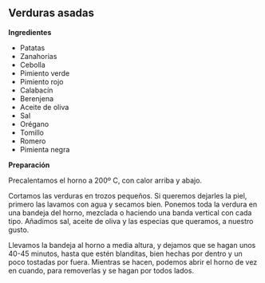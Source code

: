 ## Verduras asadas

**Ingredientes**

- Patatas
- Zanahorias
- Cebolla
- Pimiento verde
- Pimiento rojo
- Calabacín
- Berenjena
- Aceite de oliva
- Sal
- Orégano
- Tomillo
- Romero
- Pimienta negra

**Preparación**

Precalentamos el horno a 200º C, con calor arriba y abajo.

Cortamos las verduras en trozos pequeños. Si queremos dejarles la piel, primero las lavamos con agua y secamos bien. Ponemos toda la verdura en una bandeja del horno, mezclada o haciendo una banda vertical con cada tipo. Añadimos sal, aceite de oliva y las especias que queramos, a nuestro gusto.

Llevamos la bandeja al horno a media altura, y dejamos que se hagan unos 40-45 minutos, hasta que estén blanditas, bien hechas por dentro y un poco tostadas por fuera. Mientras se hacen, podemos abrir el horno de vez en cuando, para removerlas y se hagan por todos lados.